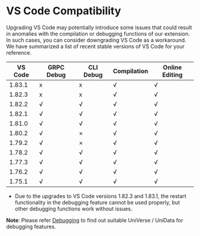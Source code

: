 # VS Code Compatibility 

Upgrading VS Code may potentially introduce some issues that could result in anomalies with the compilation or debugging functions of our extension. In such cases, you can consider downgrading VS Code as a workaround. We have summarized a list of recent stable versions of VS Code for your reference.

|  VS Code  |   GRPC Debug  |  CLI Debug  | Compilation | Online Editing |
| --------- | ------------- | ----------- | ----------- | -------------- |
|  1.83.1   |      x        |      x      |      √      |       √        |
|  1.82.3   |      x        |      x      |      √      |       √        |
|  1.82.2   |      √        |      √      |      √      |       √        |
|  1.82.1   |      √        |      √      |      √      |       √        |
|  1.81.0   |      √        |      √      |      √      |       √        |
|  1.80.2   |      √        |      ×      |      √      |       √        |
|  1.79.2   |      √        |      ×      |      √      |       √        |
|  1.78.2   |      √        |      √      |      √      |       √        |
|  1.77.3   |      √        |      √      |      √      |       √        |
|  1.76.2   |      √        |      √      |      √      |       √        |
|  1.75.1   |      √        |      √      |      √      |       √        |

 - Due to the upgrades to VS Code versions 1.82.3 and 1.83.1, the restart functionality in the debugging feature cannot be used properly, but other debugging functions work without issues.

**Note**: Please refer [Debugging](./Debugging.md) to find out suitable UniVerse / UniData for debugging features.